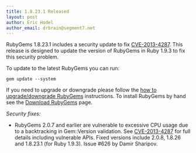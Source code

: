 ```yaml
---
title: 1.8.23.1 Released
layout: post
author: Eric Hodel
author_email: drbrain@segment7.net
---
```


RubyGems 1.8.23.1 includes a security update to fix [CVE-2013-4287][CVE-2013-4287].  This
release is designed to update the version of RubyGems in Ruby 1.9.3 to fix this
security problem.

To update to the latest RubyGems you can run:

    gem update --system

If you need to upgrade or downgrade please follow the [how to upgrade/downgrade
RubyGems][upgrading] instructions.  To install RubyGems by hand see the
[Download RubyGems][download] page.

_Security fixes:_

* RubyGems 2.0.7 and earlier are vulnerable to excessive CPU usage due to a backtracking in Gem::Version validation.  See [CVE-2013-4287][CVE-2013-4287] for full details including vulnerable APIs.  Fixed versions include 2.0.8, 1.8.26 and 1.8.23.1 (for Ruby 1.9.3).  Issue #626 by Damir Sharipov.

[download]: http://rubygems.org/pages/download
[upgrading]: http://docs.seattlerb.org/rubygems/UPGRADING_rdoc.html
[CVE-2013-4287]: /2013/09/09/CVE-2013-4287.html

